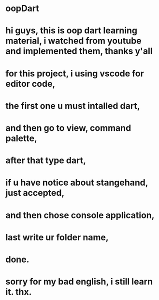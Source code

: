 # oopDart

# hi guys, this is oop dart learning material, i watched from youtube and implemented them, thanks y'all

# for this project, i using vscode for editor code,

# the first one u must intalled dart,

# and then go to view, command palette,

# after that type dart,

# if u have notice about stangehand, just accepted,

# and then chose console application,

# last write ur folder name,

# done.

# sorry for my bad english, i still learn it. thx.
